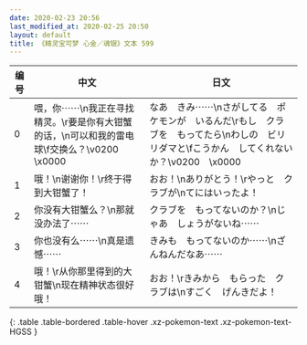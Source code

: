 ```yaml
---
date: 2020-02-23 20:56
last_modified_at: 2020-02-25 20:50
layout: default
title: 《精灵宝可梦 心金／魂银》文本 599
---
```

| 编号 | 中文 | 日文 |
| ---- | ---- | ---- |
| 0 | 喂，你⋯⋯\n我正在寻找精灵。\r要是你有大钳蟹的话，\n可以和我的雷电球\f交换么？\v0200　\x0000 | なあ　きみ⋯⋯\nさがしてる　ポケモンが　いるんだ\rもし　クラブを　もってたら\nわしの　ビリリダマと\fこうかん　してくれないか？\v0200　\x0000 |
| 1 | 哦！\n谢谢你！\r终于得到大钳蟹了！ | おお！\nありがとう！\rやっと　クラブが\nてにはいったよ！ |
| 2 | 你没有大钳蟹么？\n那就没办法了⋯⋯ | クラブを　もってないのか？\nじゃあ　しょうがないね⋯⋯ |
| 3 | 你也没有么⋯⋯\n真是遗憾⋯⋯ | きみも　もってないのか⋯⋯\nざんねんだなあ⋯⋯ |
| 4 | 哦！\r从你那里得到的大钳蟹\n现在精神状态很好哦！ | おお！\rきみから　もらった　クラブは\nすごく　げんきだよ！ |
{: .table .table-bordered .table-hover .xz-pokemon-text .xz-pokemon-text-HGSS }